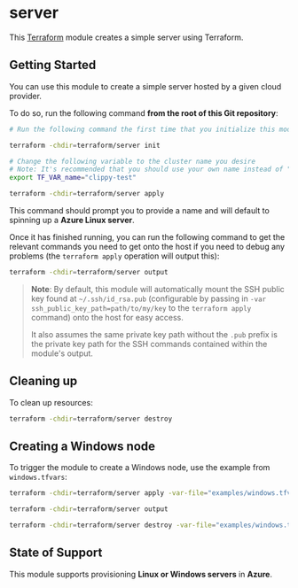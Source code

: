 # server

This [Terraform](https://www.terraform.io/) module creates a simple server using Terraform.

## Getting Started

You can use this module to create a simple server hosted by a given cloud provider.

To do so, run the following command **from the root of this Git repository**:

```bash
# Run the following command the first time that you initialize this module to pull in the relevant providers.

terraform -chdir=terraform/server init

# Change the following variable to the cluster name you desire
# Note: It's recommended that you should use your own name instead of "clippy" so that you can identify the resources you create in your cloud provider, should the Terraform module fail for some reason and require manual cleanup of resources.
export TF_VAR_name="clippy-test"

terraform -chdir=terraform/server apply
```

This command should prompt you to provide a name and will default to spinning up a **Azure Linux server**.

Once it has finished running, you can run the following command to get the relevant commands you need to get onto the host if you need to debug any problems (the `terraform apply` operation will output this):

```bash
terraform -chdir=terraform/server output
```

> **Note**: By default, this module will automatically mount the SSH public key found at `~/.ssh/id_rsa.pub` (configurable by passing in `-var ssh_public_key_path=path/to/my/key` to the `terraform apply` command) onto the host for easy access.
>
> It also assumes the same private key path without the `.pub` prefix is the private key path for the SSH commands contained within the module's output.

## Cleaning up

To clean up resources:

```bash
terraform -chdir=terraform/server destroy
```

## Creating a Windows node

To trigger the module to create a Windows node, use the example from `windows.tfvars`:

```bash
terraform -chdir=terraform/server apply -var-file="examples/windows.tfvars"

terraform -chdir=terraform/server output

terraform -chdir=terraform/server destroy -var-file="examples/windows.tfvars"
```

## State of Support

This module supports provisioning **Linux or Windows servers** in **Azure**.
